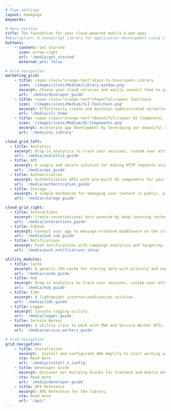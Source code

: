 ```yaml
---
# Page settings
layout: homepage
keywords:

# Hero section
title: The foundation for your cloud-powered mobile & web apps
#description: A JavaScript library for application development using cloud services.
buttons:
    - content: Get Started
      icon: arrow-right
      url: '/media/get_started'
      external_url: false

# Grid navigation
marketing_grid:
    - title: <span class="orange-text">Easy-to-Use</span> Library
      icon: '/images/icons/Medium/Library-window.png'
      excerpt: Choose your cloud services and easily connect them to your app with just a few lines of code.
      url: '/media/developer_guide'
    - title: <span class="orange-text">Powerful</span> Toolchain
      icon: '/images/icons/Medium/CLI-Toolchain.png'
      excerpt: Effortlessly create and maintain sophisticated serverless backends for your apps.
      url: '/media/cli_home'
    - title: <span class="orange-text">Beautiful</span> UI Components
      icon: '/images/icons/Medium/UI-Components.png'
      excerpt: Accelerate app development by leveraging our beautiful out-of-the box UI components.
      url: '/media/ui_library'

cloud_grid_left:
  - title: Analytics
    excerpt: Drop-in analytics to track user sessions, custom user attributes, and in-app metrics.
    url: '/media/analytics_guide'
  - title: API 
    excerpt: A simple and secure solution for making HTTP requests using REST and GraphQL, with support for real-time data.
    url: '/media/api_guide' 
  - title: Authentication
    excerpt: Authentication APIs with pre-built UI components for your app.
    url: '/media/authentication_guide'
  - title: Storage
    excerpt: A simple mechanism for managing user content in public, protected or private storage.
    url: '/media/storage_guide' 

cloud_grid_right:
  - title: Interactions
    excerpt: Create conversational bots powered by deep learning technologies.
    url: '/media/interactions_guide'   
  - title: PubSub
    excerpt: Connect your app to message-oriented middleware on the cloud.
    url: '/media/pub_sub_guide'   
  - title: Notifications
    excerpt: Push notifications with campaign analytics and targeting.
    url: '/media/push_notifications_setup'  

utility_modules:
  - title: Cache
    excerpt: A generic LRU cache for storing data with priority and expiration settings.
    url: '/media/cache_guide'  
  - title: Hub
    excerpt: Drop-in analytics to track user sessions, custom user attributes, and in-app metrics.
    url: '/media/hub_guide'
  - title: I18n
    excerpt: A lightweight internationalization solution.
    url: '/media/i18n_guide' 
  - title: Logger
    excerpt: Console logging utility.
    url: '/media/logger_guide' 
  - title: Service Worker
    excerpt: A utility class to work with PWA and Service Worker APIs.
    url: '/media/service_workers_guide'

# Grid navigation
grid_navigation:
    - title: Installation
      excerpt:  Install and configurate AWS Amplify to start working with cloud services.
      cta: Read more
      url: '/media/install_n_config'
    - title: Developer Guide
      excerpt: Discover our building blocks for frontend and mobile developers.
      cta: Read more
      url: '/media/developer_guide'
    - title: API Reference
      excerpt: API Reference for the library.
      cta: Read more
      url: '/api/'      
---
```

